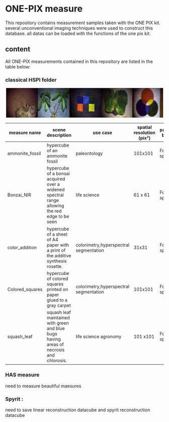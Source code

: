 # ONE-PIX measure 

This repository contains measurement samples taken with the ONE PIX kit. several unconventional imaging techniques were used to construct this database.
all datas can be loaded with the functions of the one pix kit. 

## content 

All ONE-PIX measurements contained in this repository are listed in the table below:

### classical HSPI folder 

<p align="center">
<img src="img/classical_hspi.png" alt="ONE-PIX principle" width="500"/>
</p>


|measure name|scene description|use case |spatial resolution (pix²)|pattern basis|
|---|---|---|---|---|
|ammonite_fossil|hypercube of an ammonite fossil|paleontology|101x101|Fourier split|
|Bonzai_NIR|hypercube of a bonsai acquired over a widened spectral range allowing the red edge to be seen|life science|61 x 61|Fourier split|
|color_addition|hypercube of a sheet of A4 paper with a print of the additive synthesis rosette.|colorimetry,hyperspectral segmentation|31x31|Fourier split|
|Colored_squares|hypercube of colored squares printed on paper glued to a gray carpet|colorimetry,hyperspectral segmentation|101x101|Fourier split|
|squash_leaf|squash leaf maintained with green and blue bugs having areas of necrosis and chlorosis.|life science agronomy|101 x101|Fourier split|

### HAS measure 

need to measure beautiful maesures

### Spyrit :

need to save linear reconstruction datacube and spyrit reconstruction datacube 
